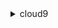 <details><summary>cloud9</summary><blockquote>

- **<details><summary>create-environment-ec2</summary><blockquote>**

  * --name
  * --description
  * --client-request-token
  * --instance-type
  * --subnet-id
  * --image-id
  * --automatic-stop-time-minutes
  * --owner-arn
  * --tags
  * --connection-type
  * --cli-input-json
  * --cli-input-yaml
  * --generate-cli-skeleton


- **<details><summary>create-environment-membership</summary><blockquote>**

  * --environment-id
  * --user-arn
  * --permissions
  * --cli-input-json
  * --cli-input-yaml
  * --generate-cli-skeleton


- **<details><summary>delete-environment</summary><blockquote>**

  * --environment-id
  * --cli-input-json
  * --cli-input-yaml
  * --generate-cli-skeleton


- **<details><summary>delete-environment-membership</summary><blockquote>**

  * --environment-id
  * --user-arn
  * --cli-input-json
  * --cli-input-yaml
  * --generate-cli-skeleton


- **<details><summary>describe-environment-memberships</summary><blockquote>**

  * --user-arn
  * --environment-id
  * --permissions
  * --cli-input-json
  * --cli-input-yaml
  * --starting-token
  * --page-size
  * --max-items
  * --generate-cli-skeleton


- **<details><summary>describe-environments</summary><blockquote>**

  * --environment-ids
  * --cli-input-json
  * --cli-input-yaml
  * --generate-cli-skeleton


- **<details><summary>describe-environment-status</summary><blockquote>**

  * --environment-id
  * --cli-input-json
  * --cli-input-yaml
  * --generate-cli-skeleton


- **<details><summary>help</summary><blockquote>**

  * 


- **<details><summary>list-environments</summary><blockquote>**

  * --cli-input-json
  * --cli-input-yaml
  * --starting-token
  * --page-size
  * --max-items
  * --generate-cli-skeleton


- **<details><summary>list-tags-for-resource</summary><blockquote>**

  * --resource-arn
  * --cli-input-json
  * --cli-input-yaml
  * --generate-cli-skeleton


- **<details><summary>tag-resource</summary><blockquote>**

  * --resource-arn
  * --tags
  * --cli-input-json
  * --cli-input-yaml
  * --generate-cli-skeleton


- **<details><summary>untag-resource</summary><blockquote>**

  * --resource-arn
  * --tag-keys
  * --cli-input-json
  * --cli-input-yaml
  * --generate-cli-skeleton


- **<details><summary>update-environment</summary><blockquote>**

  * --environment-id
  * --name
  * --description
  * --cli-input-json
  * --cli-input-yaml
  * --generate-cli-skeleton


- **<details><summary>update-environment-membership</summary><blockquote>**

  * --environment-id
  * --user-arn
  * --permissions
  * --cli-input-json
  * --cli-input-yaml
  * --generate-cli-skeleton


</blockquote></details>
</blockquote></details>
</blockquote></details>
</blockquote></details>
</blockquote></details>
</blockquote></details>
</blockquote></details>
</blockquote></details>
</blockquote></details>
</blockquote></details>
</blockquote></details>
</blockquote></details>
</blockquote></details>
</blockquote></details>
</blockquote></details>
